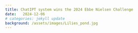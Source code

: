 ```yaml
---
title: ChatIPT system wins the 2024 Ebbe Nielsen Challenge
date:   2024-12-06
# categories: jekyll update
background: /assets/images/Lilies_pond.jpg
---
```

